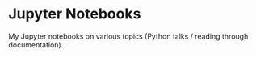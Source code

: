 # Jupyter Notebooks

My Jupyter notebooks on various topics (Python talks / reading through documentation).
